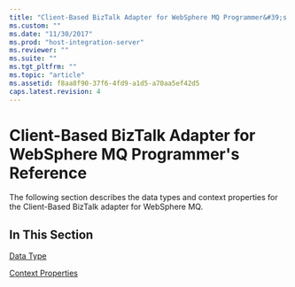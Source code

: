 ```yaml
---
title: "Client-Based BizTalk Adapter for WebSphere MQ Programmer&#39;s Reference1 | Microsoft Docs"
ms.custom: ""
ms.date: "11/30/2017"
ms.prod: "host-integration-server"
ms.reviewer: ""
ms.suite: ""
ms.tgt_pltfrm: ""
ms.topic: "article"
ms.assetid: f8aa8f90-37f6-4fd9-a1d5-a70aa5ef42d5
caps.latest.revision: 4
---
```

# Client-Based BizTalk Adapter for WebSphere MQ Programmer&#39;s Reference
The following section describes the data types and context properties for the Client-Based BizTalk adapter for WebSphere MQ.  
  
## In This Section  
 [Data Type](../core/data-type1.md)  
  
 [Context Properties](../core/context-properties2.md)